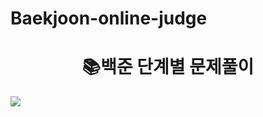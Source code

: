 # Baekjoon-online-judge
<div align=center><h1>📚백준 단계별 문제풀이</h1></div>
<img src="https://img.shields.io/badge/java-007396?style=for-the-badge&logo=java&logoColor=white">
